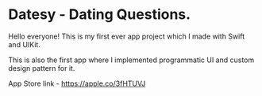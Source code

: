 # Datesy - Dating Questions.

Hello everyone! This is my first ever app project which I made with Swift and UIKit.

This is also the first app where I implemented programmatic UI and custom design pattern for it.

App Store link - https://apple.co/3fHTUVJ
